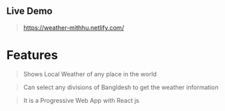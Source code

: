 ## Live Demo
> https://weather-mithhu.netlify.com/

# Features

> Shows Local Weather of any place in the world

> Can select any divisions of Bangldesh to get the weather information

> It is a Progressive Web App with React js

